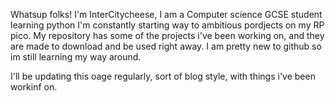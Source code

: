 Whatsup folks! I'm InterCitycheese,
I am a Computer science GCSE student learning python
I'm constantly starting way to ambitious pordjects on my RP pico.
My repository has some of the projects i've been working on, and they are made to download and be used right away.
I am pretty new to github so im still learning my way around.

I'll be updating this oage regularly, sort of blog style, with things i've been workinf on.
<!---
IntercityCheese/IntercityCheese is a ✨ special ✨ repository because its `README.md` (this file) appears on your GitHub profile.
You can click the Preview link to take a look at your changes.
--->
